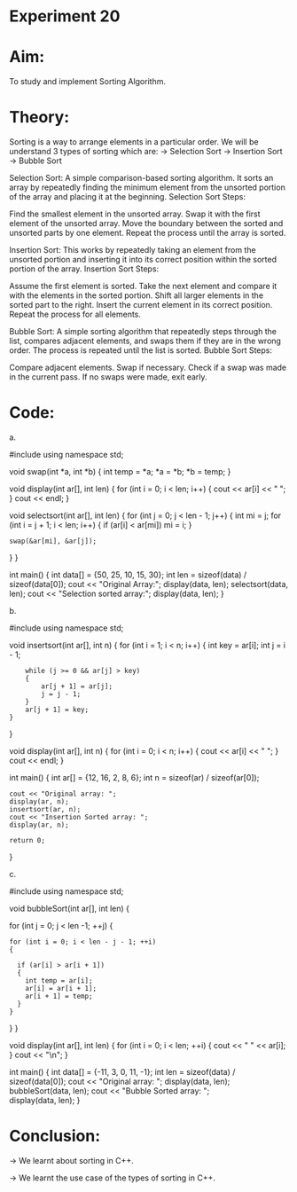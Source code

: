 # Experiment 20

# Aim:
To study and implement Sorting Algorithm.

# Theory:
Sorting is a way to arrange elements in a particular order. We will be understand 3 types of sorting which are:
→ Selection Sort
→ Insertion Sort
→ Bubble Sort


Selection Sort: A simple comparison-based sorting algorithm. It sorts an array by repeatedly finding the minimum element from the unsorted portion of the array and placing it at the beginning.
Selection Sort Steps:

Find the smallest element in the unsorted array.
Swap it with the first element of the unsorted array.
Move the boundary between the sorted and unsorted parts by one element.
Repeat the process until the array is sorted.

Insertion Sort: This works by repeatedly taking an element from the unsorted portion and inserting it into its correct position within the sorted portion of the array.
Insertion Sort Steps:

Assume the first element is sorted.
Take the next element and compare it with the elements in the sorted portion.
Shift all larger elements in the sorted part to the right.
Insert the current element in its correct position.
Repeat the process for all elements.

Bubble Sort: A simple sorting algorithm that repeatedly steps through the list, compares adjacent elements, and swaps them if they are in the wrong order. The process is repeated until the list is sorted.
Bubble Sort Steps:

Compare adjacent elements.
Swap if necessary.
Check if a swap was made in the current pass.
If no swaps were made, exit early.


# Code:

a.

#include <iostream>
using namespace std;

void swap(int *a, int *b) 
{
  int temp = *a;
  *a = *b;
  *b = temp;
}


void display(int ar[], int len) 
{
  for (int i = 0; i < len; i++) 
  {
    cout << ar[i] << " ";
  }
  cout << endl;
}

void selectsort(int ar[], int len) 
{
  for (int j = 0; j < len - 1; j++) 
  {
    int mi = j;
    for (int i = j + 1; i < len; i++) 
    {
      if (ar[i] < ar[mi])
        mi = i;
    }

    swap(&ar[mi], &ar[j]);
  }
}

int main() 
{
  int data[] = {50, 25, 10, 15, 30};
  int len = sizeof(data) / sizeof(data[0]);
  cout << "Original Array:";
  display(data, len);
  selectsort(data, len);
  cout << "Selection sorted array:";
  display(data, len);
}


b.

#include <iostream>
using namespace std;

void insertsort(int ar[], int n) 
{
    for (int i = 1; i < n; i++) 
    {
        int key = ar[i];
        int j = i - 1;

        while (j >= 0 && ar[j] > key) 
        {
            ar[j + 1] = ar[j];
            j = j - 1;
        }
        ar[j + 1] = key;
    }
}

void display(int ar[], int n) 
{
    for (int i = 0; i < n; i++) 
    {
        cout << ar[i] << " ";
    }
    cout << endl;
}

int main() {
    int ar[] = {12, 16, 2, 8, 6};
    int n = sizeof(ar) / sizeof(ar[0]);

    cout << "Original array: ";
    display(ar, n);
    insertsort(ar, n);
    cout << "Insertion Sorted array: ";
    display(ar, n);

    return 0;
}


c.

#include <iostream>
using namespace std;

void bubbleSort(int ar[], int len) 
{

  for (int j = 0; j < len -1; ++j) 
  {
      
    for (int i = 0; i < len - j - 1; ++i) 
    {

      if (ar[i] > ar[i + 1]) 
      {
        int temp = ar[i];
        ar[i] = ar[i + 1];
        ar[i + 1] = temp;
      }
    }
  }
}

void display(int ar[], int len) 
{
  for (int i = 0; i < len; ++i) 
  {
    cout << "  " << ar[i];
  }
  cout << "\n";
}

int main() 
{
  int data[] = {-11, 3, 0, 11, -1};
  int len = sizeof(data) / sizeof(data[0]);
  cout << "Original array: ";
  display(data, len);
  bubbleSort(data, len);
  cout << "Bubble Sorted array: ";  
  display(data, len);
}

# Conclusion:

→ We learnt about sorting in C++.

→ We learnt the use case of the types of sorting in C++.

